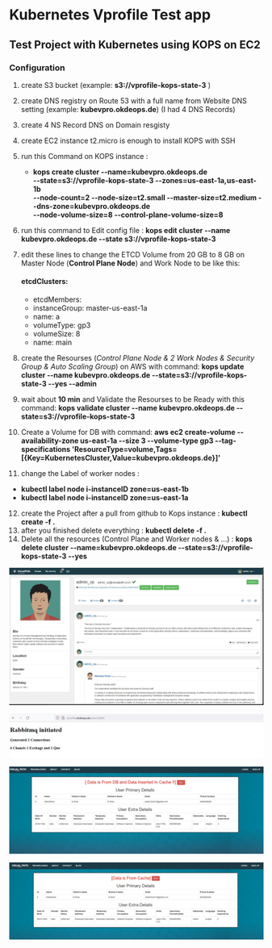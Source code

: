 # **Kubernetes Vprofile Test app**

## Test Project with Kubernetes using KOPS on EC2 

### Configuration
1. create S3 bucket (example: **s3://vprofile-kops-state-3** )
2. create DNS registry on Route 53 with a full name from Website DNS setting (example: **kubevpro.okdeops.de**) (I had 4 DNS Records)
3. create 4 NS Record DNS on Domain resgisty
4. create EC2 instance t2.micro is enough to install KOPS with SSH
5. run this Command on KOPS instance : 
   - **kops create cluster --name=kubevpro.okdeops.de \
     --state=s3://vprofile-kops-state-3 --zones=us-east-1a,us-east-1b \
     --node-count=2 --node-size=t2.small --master-size=t2.medium --dns-zone=kubevpro.okdeops.de \
     --node-volume-size=8 --control-plane-volume-size=8**
6. run this command to Edit config file :
   **kops edit cluster --name kubevpro.okdeops.de --state s3://vprofile-kops-state-3**
7. edit these lines to change the ETCD Volume from 20 GB to 8 GB on Master Node (**Control Plane Node**) and Work Node to be like this: 

    #### etcdClusters:
    - etcdMembers:
     - instanceGroup: master-us-east-1a
     -  name: a
     -  volumeType: gp3
     -  volumeSize: 8
    - name: main
    
8. create the Resourses (*Control Plane Node & 2 Work Nodes & Security Group & Auto Scaling Group*) on AWS with command:
   **kops update cluster --name kubevpro.okdeops.de --state=s3://vprofile-kops-state-3 --yes --admin**
9. wait about **10 min** and Validate the Resourses to be Ready with this command:
   **kops validate cluster --name kubevpro.okdeops.de --state=s3://vprofile-kops-state-3**
10. Create a Volume for DB with command:
   **aws ec2 create-volume --availability-zone us-east-1a --size 3 --volume-type gp3 --tag-specifications 'ResourceType=volume,Tags=[{Key=KubernetesCluster,Value=kubevpro.okdeops.de}]'**
11. change the Label of worker nodes :
  - **kubectl label node i-instanceID zone=us-east-1b**
  - **kubectl label node i-instanceID zone=us-east-1a**
12. create the Project after a pull from github to Kops instance :
   **kubectl create -f .**
13. after you finished delete everything : 
   **kubectl delete -f .**
14. Delete all the resources (Control Plane and Worker nodes & ...) :
   **kops delete cluster --name=kubevpro.okdeops.de --state=s3://vprofile-kops-state-3 --yes**



![alt text](https://github.com/okhouja/Kube-Vprofile-app/blob/main/Vprofile_HomePage.jpg?raw=true)

![alt text](https://github.com/okhouja/Kube-Vprofile-app/blob/main/Vprofile_RabbitMQ_Page.jpg?raw=true)

![alt text](https://github.com/okhouja/Kube-Vprofile-app/blob/main/Vprofile_userPage_1.jpg?raw=true)

![alt text](https://github.com/okhouja/Kube-Vprofile-app/blob/main/Vprofile_userPage_2.jpg?raw=true)
